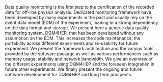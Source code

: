 Data quality monitoring is the first step to the certification of the recorded data for off-line physics analysis. 
Dedicated monitoring framework have been developed by many experiments in the past and usually rely on the event data 
model (EDM) of the experiment, leading to a strong dependency on the data format and storage. We present here a generic 
data quality monitoring system, DQM4HEP, that has been developed without any assumption on the EDM. This increases the 
code maintenance, the portability across different experiments and re-usability for future experiment.
We present the framework architecture and the various tools provided by the software package as well as various 
performances such as memory usage, stability and network bandwidth. We give an overview of the different experiments 
using DQM4HEP and the foreseen integration in future other experiments. We finally present the ongoing and future 
software development for DQM4HEP and long term prospects.